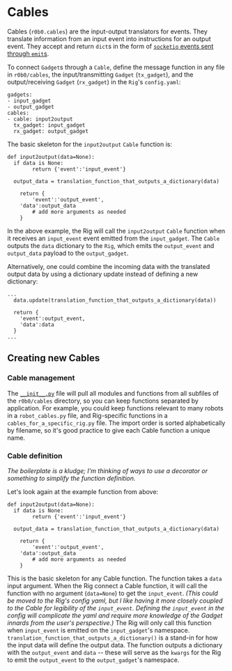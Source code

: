 
# Cables
Cables (`r0b0.cables`) are the input-output translators for events.
They translate information from an input event into instructions for an output event.
They accept and return `dict`s in the form of [`socketio` events sent through `emit`s](https://python-socketio.readthedocs.io/en/latest/client.html#emitting-events).


To connect `Gadget`s through a `Cable`, define the message function in any file in `r0b0/cables`, the input/transmitting `Gadget` (`tx_gadget`), and the output/receiving `Gadget` (`rx_gadget`) in the `Rig`'s `config.yaml`:
```
gadgets:
- input_gadget
- output_gadget
cables:
- cable: input2output
  tx_gadget: input_gadget
  rx_gadget: output_gadget
```

The basic skeleton for the `input2output` `Cable` function is:

```
def input2output(data=None):
  if data is None:
		return {'event':'input_event'}

  output_data = translation_function_that_outputs_a_dictionary(data)

	return {
		'event':'output_event',
    'data':output_data
		# add more arguments as needed
	}
```

In the above example, the Rig will call the `input2output` `Cable` function when it receives an `input_event` event emitted from the `input_gadget`.
The `Cable` outputs the `data` dictionary to the `Rig`, which emits the `output_event` and `output_data` payload to the `output_gadget`.

Alternatively, one could combine the incoming data with the translated output data by using a dictionary update instead of defining a new dictionary:
```
...
  data.update(translation_function_that_outputs_a_dictionary(data))

  return {
    'event':output_event,
    'data':data
  }
...
```

## Creating new Cables

### Cable management

The [`__init__.py`](./__init__.py) file will pull all modules and functions from all subfiles of the `r0b0/cables` directory, so you can keep functions separated by application.
For example, you could keep functions relevant to many robots in a `robot_cables.py` file, and Rig-specific functions in a `cables_for_a_specific_rig.py` file.
The import order is sorted alphabetically by filename, so it's good practice to give each Cable function a unique name.

### Cable definition

*The boilerplate is a kludge; I'm thinking of ways to use a decorator or something to simplify the function definition.*

Let's look again at the example function from above:
```
def input2output(data=None):
  if data is None:
		return {'event':'input_event'}

  output_data = translation_function_that_outputs_a_dictionary(data)

	return {
		'event':'output_event',
    'data':output_data
		# add more arguments as needed
	}
```

This is the basic skeleton for any Cable function.
The function takes a `data` input argument.
When the Rig connect a Cable function, it will call the function with no argument (`data=None`) to get the `input_event`.
*(This could be moved to the Rig's config yaml, but I like having it more closely coupled to the Cable for legibility of the `input_event`. Defining the `input_event` in the config will complicate the yaml and require more knowledge of the Gadget innards from the user's perspective.)*
The Rig will only call this function when `input_event` is emitted on the `input_gadget`'s namespace.
`translation_function_that_outputs_a_dictionary()` is a stand-in for how the input data will define the output data.
The function outputs a dictionary with the `output_event` and `data` -- these will serve as the `kwargs` for the Rig to emit the `output_event` to the `output_gadget`'s namespace.
